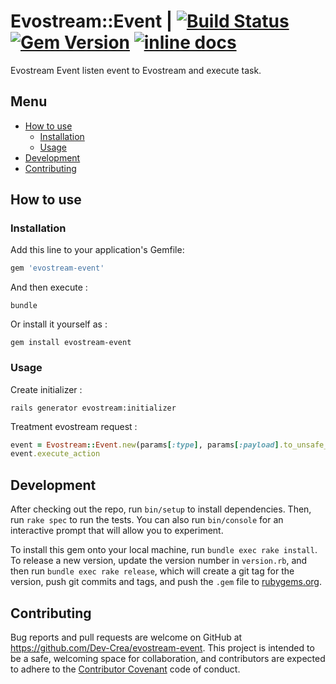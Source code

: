 # Evostream::Event | [![Build Status](https://travis-ci.org/Dev-Crea/evostream-event.svg?branch=master)](https://travis-ci.org/Dev-Crea/evostream-event) [![Gem Version](https://badge.fury.io/rb/evostream-event.svg)](https://badge.fury.io/rb/evostream-event) [![inline docs](https://inch-ci.org/github/Dev-Crea/evostream-event.svg)](https://inch-ci.org/github/Dev-Crea/evostream-event)

Evostream Event listen event to Evostream and execute task.

## Menu

* [How to use](#how-to-use)
  * [Installation](#installation)
  * [Usage](#usage)
* [Development](#development)
* [Contributing](#contributing)

## How to use

### Installation

Add this line to your application's Gemfile:

```ruby
gem 'evostream-event'
```

And then execute :

```linux
bundle
```

Or install it yourself as :

```linux
gem install evostream-event
```

### Usage

Create initializer :

```linux
rails generator evostream:initializer
```

Treatment evostream request :

```ruby
event = Evostream::Event.new(params[:type], params[:payload].to_unsafe_h)
event.execute_action
```

## Development

After checking out the repo, run `bin/setup` to install dependencies. Then, run
`rake spec` to run the tests. You can also run `bin/console` for an interactive
prompt that will allow you to experiment.

To install this gem onto your local machine, run `bundle exec rake install`. To
release a new version, update the version number in `version.rb`, and then run
`bundle exec rake release`, which will create a git tag for the version, push
git commits and tags, and push the `.gem` file to
[rubygems.org](https://rubygems.org).

## Contributing

Bug reports and pull requests are welcome on GitHub at
https://github.com/Dev-Crea/evostream-event. This project is intended to be a
safe, welcoming space for collaboration, and contributors are expected to adhere
to the [Contributor Covenant](http://contributor-covenant.org) code of conduct.
